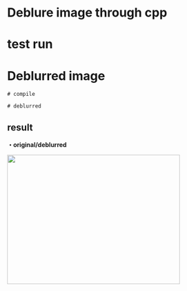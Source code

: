 # Deblure image through cpp


# test run


# Deblurred image
```
# compile

# deblurred
```


## result
<b>・original/deblurred</b>

<img src="https://github.com/user-attachments/assets/b32fcd19-fc5f-4f7f-bb44-19203ed107d5" width="400px" height="300px"/>


